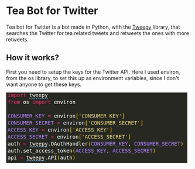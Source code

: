 # Tea Bot for Twitter

Tea bot for Twitter is a bot made in Python, with the <a href="https://www.tweepy.org/">Tweepy</a> library, that searches the Twitter for tea related tweets and retweets the ones with more retweets.

## How it works?

First you need to setup the keys for the Twitter API. Here I used environ, from the os library, to set this up as environment variables, since I don't want anyone to get these keys.

<img src="./readmeImages/settingsKeys.jpeg" align="center">
